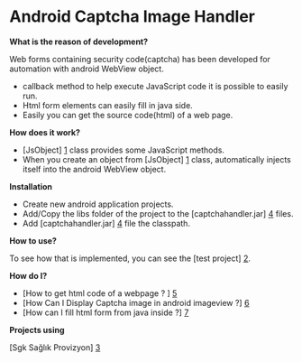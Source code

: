 Android Captcha Image Handler
=========

**What is the reason of development?**

Web forms containing security code(captcha) has been developed for automation with android WebView object.
  - callback method to help execute JavaScript code it is possible to easily run.
  - Html form elements can easily fill in java side.
  - Easily you can get the source code(html) of a web page.

**How does it work?**

  - [JsObject] [1] class provides some JavaScript methods.
  - When you create an object from [JsObject] [1] class, automatically injects itself into the android WebView object.

**Installation**

  - Create new android application projects.
  - Add/Copy the libs folder of the project to the [captchahandler.jar] [4] files.
  - Add [captchahandler.jar] [4] file the classpath.

**How to use?**

To see how that is implemented, you can see the [test project] [2].

**How do I?**

  - [How to get html code of a webpage ? ] [5]
  - [How Can I Display Captcha image in android imageview ?] [6]
  - [How can I fill html form from java inside ?] [7]


**Projects using**

[Sgk Sağlık Provizyon] [3]




[1]:https://github.com/ismailkocacan/Android-Captcha-Handler/blob/master/source/src/com/stackdeveloper/lib/JsObject.java
[2]:https://github.com/ismailkocacan/Android-Captcha-Handler/tree/master/test
[3]:https://play.google.com/store/apps/details?id=tr.com.stackdeveloper.sgkprovizyon
[4]:https://github.com/ismailkocacan/Android-Captcha-Handler/tree/master/lib
[5]:https://github.com/ismailkocacan/Android-Captcha-Handler/wiki/How-to-get-html-code-of-a-webpage-%3F
[6]:https://github.com/ismailkocacan/Android-Captcha-Handler/wiki/How-Can-I-Display-Captcha-image-in-android-imageview-%3F
[7]:https://github.com/ismailkocacan/Android-Captcha-Handler/wiki/How-can-I-fill-html-form-from-java-inside-%3F

